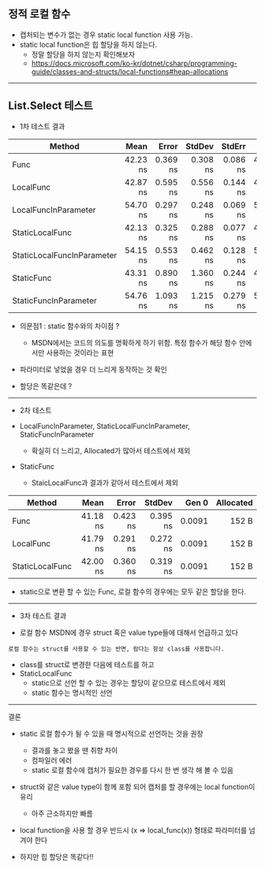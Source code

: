 ## 정적 로컬 함수

* 캡처되는 변수가 없는 경우 static local function 사용 가능. 
* static local function은 힙 할당을 하지 않는다.
  * 정말 할당을 하지 않는지 확인해보자
  * https://docs.microsoft.com/ko-kr/dotnet/csharp/programming-guide/classes-and-structs/local-functions#heap-allocations

---

## List<T>.Select 테스트

* 1차 테스트 결과

|                     Method |     Mean |    Error |   StdDev |   StdErr |      Min |       Q1 |   Median |       Q3 |      Max |         Op/s |  Gen 0 | Allocated |
|--------------------------- |---------:|---------:|---------:|---------:|---------:|---------:|---------:|---------:|---------:|-------------:|-------:|----------:|
|                       Func | 42.23 ns | 0.369 ns | 0.308 ns | 0.086 ns | 41.69 ns | 42.04 ns | 42.21 ns | 42.38 ns | 42.72 ns | 23,678,307.3 | 0.0091 |     152 B |
|                  LocalFunc | 42.87 ns | 0.595 ns | 0.556 ns | 0.144 ns | 42.13 ns | 42.49 ns | 42.74 ns | 43.33 ns | 43.96 ns | 23,324,422.0 | 0.0091 |     152 B |
|       LocalFuncInParameter | 54.70 ns | 0.297 ns | 0.248 ns | 0.069 ns | 54.31 ns | 54.47 ns | 54.77 ns | 54.85 ns | 55.03 ns | 18,282,462.5 | 0.0167 |     280 B |
|            StaticLocalFunc | 42.13 ns | 0.325 ns | 0.288 ns | 0.077 ns | 41.70 ns | 41.85 ns | 42.16 ns | 42.33 ns | 42.58 ns | 23,736,932.9 | 0.0091 |     152 B |
| StaticLocalFuncInParameter | 54.15 ns | 0.553 ns | 0.462 ns | 0.128 ns | 53.01 ns | 53.97 ns | 54.28 ns | 54.31 ns | 54.91 ns | 18,467,312.6 | 0.0167 |     280 B |
|                 StaticFunc | 43.31 ns | 0.890 ns | 1.360 ns | 0.244 ns | 41.20 ns | 42.35 ns | 42.94 ns | 44.03 ns | 46.19 ns | 23,091,693.5 | 0.0091 |     152 B |
|      StaticFuncInParameter | 54.76 ns | 1.093 ns | 1.215 ns | 0.279 ns | 53.23 ns | 53.71 ns | 54.60 ns | 55.66 ns | 57.71 ns | 18,260,305.9 | 0.0167 |     280 B |


* 의문점1 : static 함수와의 차이점 ?
  * MSDN에서는 코드의 의도를 명확하게 하기 위함. 특정 함수가 해당 함수 안에서만 사용하는 것이라는 표현

* 파라미터로 넣었을 경우 더 느리게 동작하는 것 확인
* 할당은 똑같은데 ?

---

* 2차 테스트

* LocalFuncInParameter, StaticLocalFuncInParameter, StaticFuncInParameter
  * 확실히 더 느리고, Allocated가 많아서 테스트에서 제외
* StaticFunc
  * StaicLocalFunc과 결과가 같아서 테스트에서 제외
 
|          Method |     Mean |    Error |   StdDev |  Gen 0 | Allocated |
|---------------- |---------:|---------:|---------:|-------:|----------:|
|            Func | 41.18 ns | 0.423 ns | 0.395 ns | 0.0091 |     152 B |
|       LocalFunc | 41.79 ns | 0.291 ns | 0.272 ns | 0.0091 |     152 B |
| StaticLocalFunc | 42.00 ns | 0.360 ns | 0.319 ns | 0.0091 |     152 B |

* static으로 변환 할 수 있는 Func, 로컬 함수의 경우에는 모두 같은 할당을 한다.  

---

* 3차 테스트 결과

* 로컬 함수 MSDN에 경우 struct 혹은 value type들에 대해서 언급하고 있다

```
로컬 함수는 struct를 사용할 수 있는 반면, 람다는 항상 class를 사용합니다.
```

* class를 struct로 변경한 다음에 테스트를 하고
* StaticLocalFunc
  * static으로 선언 할 수 있는 경우는 할당이 같으므로 테스트에서 제외
  * static 함수는 명시적인 선언

---

결론

* static 로컬 함수가 될 수 있을 때 명시적으로 선언하는 것을 권장
  * 결과를 놓고 봤을 땐 취향 차이
  * 컴파일러 에러
  * static 로컬 함수에 캡처가 필요한 경우를 다시 한 번 생각 해 볼 수 있음

* struct와 같은 value type이 함께 포함 되어 캡처를 할 경우에는 local function이 유리
  * 아주 근소하지만 빠름

* local function을 사용 할 경우 반드시 (x => local_func(x)) 형태로 파라미터를 넘겨야 한다

* 하지만 힙 할당은 똑같다!!
